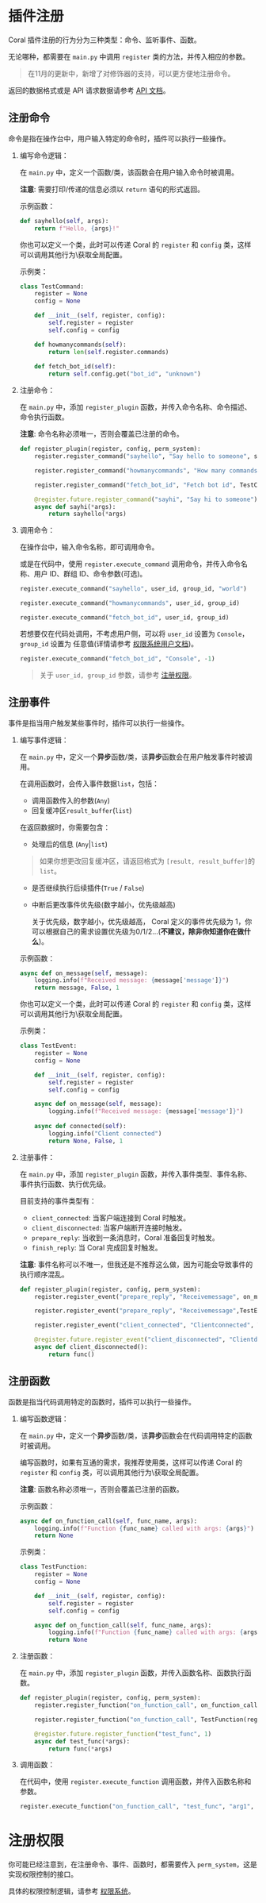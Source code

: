 # 插件注册

Coral 插件注册的行为分为三种类型：命令、监听事件、函数。

无论哪种，都需要在 `main.py` 中调用 `register` 类的方法，并传入相应的参数。

> 在11月的更新中，新增了对修饰器的支持，可以更方便地注册命令。

返回的数据格式或是 API 请求数据请参考 [API 文档](api.md)。

## 注册命令

命令是指在操作台中，用户输入特定的命令时，插件可以执行一些操作。

1. 编写命令逻辑：

    在 `main.py` 中，定义一个函数/类，该函数会在用户输入命令时被调用。

    **注意**: 需要打印/传递的信息必须以 `return` 语句的形式返回。

    示例函数：

    ```python
    def sayhello(self, args):
        return f"Hello, {args}!"
    ```

    你也可以定义一个类，此时可以传递 Coral 的 `register` 和 `config` 类，这样可以调用其他行为\获取全局配置。

    示例类：

    ```python
    class TestCommand:
        register = None
        config = None

        def __init__(self, register, config):
            self.register = register
            self.config = config

        def howmanycommands(self):
            return len(self.register.commands)
        
        def fetch_bot_id(self):
            return self.config.get("bot_id", "unknown")
    ```


2. 注册命令：

    在 `main.py` 中，添加 `register_plugin` 函数，并传入命令名称、命令描述、命令执行函数。


    **注意**: 命令名称必须唯一，否则会覆盖已注册的命令。

    ```python
    def register_plugin(register, config, perm_system):
        register.register_command("sayhello", "Say hello to someone", sayhello)

        register.register_command("howmanycommands", "How many commands are registered", TestCommand(register, config).howmanycommands)

        register.register_command("fetch_bot_id", "Fetch bot id", TestCommand(register, config).fetch_bot_id)

        @register.future.register_command("sayhi", "Say hi to someone")
        async def sayhi(*args):
            return sayhello(*args)
    ```

3. 调用命令：

    在操作台中，输入命令名称，即可调用命令。

    或是在代码中，使用 `register.execute_command` 调用命令，并传入命令名称、用户 ID、群组 ID、命令参数(可选)。

    ```python
    register.execute_command("sayhello", user_id, group_id, "world")

    register.execute_command("howmanycommands", user_id, group_id)

    register.execute_command("fetch_bot_id", user_id, group_id)
    ```

    若想要仅在代码处调用，不考虑用户侧，可以将 `user_id` 设置为 `Console`，`group_id` 设置为 任意值(详情请参考 [权限系统用户文档](https://github.com/ProjectCoral/Coral/blob/main/docs/UserManual/PermSystem.md))。

    ```python
    register.execute_command("fetch_bot_id", "Console", -1)
    ```

    > 关于 `user_id, group_id` 参数，请参考 [注册权限](#注册权限)。

## 注册事件

事件是指当用户触发某些事件时，插件可以执行一些操作。

1. 编写事件逻辑：

    在 `main.py` 中，定义一个**异步**函数/类，该**异步**函数会在用户触发事件时被调用。

    在调用函数时，会传入事件数据`list`，包括：
    - 调用函数传入的参数(`Any`)
    - 回复缓冲区`result_buffer`(`list`)

    在返回数据时，你需要包含：
    - 处理后的信息 (`Any`|`list`)
    > 如果你想更改回复缓冲区，请返回格式为 `[result, result_buffer]`的 `list`。
    - 是否继续执行后续插件(`True` / `False`)
    - 中断后更改事件优先级(数字越小，优先级越高)

        关于优先级，数字越小，优先级越高， Coral 定义的事件优先级为 1，你可以根据自己的需求设置优先级为0/1/2...(**不建议，除非你知道你在做什么**)。

    示例函数：

    ```python
    async def on_message(self, message):
        logging.info(f"Received message: {message['message']}")
        return message, False, 1
    ```

    你也可以定义一个类，此时可以传递 Coral 的 `register` 和 `config` 类，这样可以调用其他行为\获取全局配置。

    示例类：

    ```python
    class TestEvent:
        register = None
        config = None

        def __init__(self, register, config):
            self.register = register
            self.config = config

        async def on_message(self, message):
            logging.info(f"Received message: {message['message']}")
        
        async def connected(self):
            logging.info("Client connected")
            return None, False, 1
    ```

2. 注册事件：

    在 `main.py` 中，添加 `register_plugin` 函数，并传入事件类型、事件名称、事件执行函数、执行优先级。

    目前支持的事件类型有：
    - `client_connected`: 当客户端连接到 Coral 时触发。
    - `client_disconnected`: 当客户端断开连接时触发。
    - `prepare_reply`: 当收到一条消息时，Coral 准备回复时触发。
    - `finish_reply`: 当 Coral 完成回复时触发。


    **注意**: 事件名称可以不唯一，但我还是不推荐这么做，因为可能会导致事件的执行顺序混乱。

    ```python
    def register_plugin(register, config, perm_system):
        register.register_event("prepare_reply", "Receivemessage", on_message, 1)

        register.register_event("prepare_reply", "Receivemessage",TestEvent(register, config).on_message, 1)

        register.register_event("client_connected", "Clientconnected", TestEvent(register, config).connected, 1)

        @register.future.register_event("client_disconnected", "Clientdisconnected", 1)
        async def client_disconnected():
            return func()
    ```

## 注册函数

函数是指当代码调用特定的函数时，插件可以执行一些操作。

1. 编写函数逻辑：

    在 `main.py` 中，定义一个**异步**函数/类，该**异步**函数会在代码调用特定的函数时被调用。

    编写函数时，如果有互通的需求，我推荐使用类，这样可以传递 Coral 的 `register` 和 `config` 类，可以调用其他行为\获取全局配置。

    **注意**: 函数名称必须唯一，否则会覆盖已注册的函数。

    示例函数：

    ```python
    async def on_function_call(self, func_name, args):
        logging.info(f"Function {func_name} called with args: {args}")
        return None
    ```

    示例类：

    ```python
    class TestFunction:
        register = None
        config = None

        def __init__(self, register, config):
            self.register = register
            self.config = config

        async def on_function_call(self, func_name, args):
            logging.info(f"Function {func_name} called with args: {args}")
            return None
    ```

2. 注册函数：

    在 `main.py` 中，添加 `register_plugin` 函数，并传入函数名称、函数执行函数。

    ```python
    def register_plugin(register, config, perm_system):
        register.register_function("on_function_call", on_function_call)

        register.register_function("on_function_call", TestFunction(register, config).on_function_call)

        @register.future.register_function("test_func", 1)
        async def test_func(*args):
            return func(*args)
    ```

3. 调用函数：

    在代码中，使用 `register.execute_function` 调用函数，并传入函数名称和参数。

    ```python
    register.execute_function("on_function_call", "test_func", "arg1", "arg2")
    ```

# 注册权限

你可能已经注意到，在注册命令、事件、函数时，都需要传入 `perm_system`，这是实现权限控制的接口。

具体的权限控制逻辑，请参考 [权限系统](PermSystem.md)。
